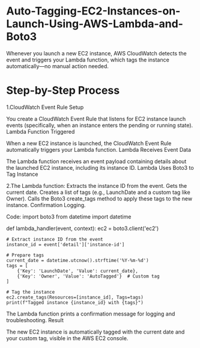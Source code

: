 # Auto-Tagging-EC2-Instances-on-Launch-Using-AWS-Lambda-and-Boto3
Whenever you launch a new EC2 instance, AWS CloudWatch detects the event and triggers your Lambda function, which tags the instance automatically—no manual action needed.

# Step-by-Step Process

1.CloudWatch Event Rule Setup

You create a CloudWatch Event Rule that listens for EC2 instance launch events (specifically, when an instance enters the pending or running state).
Lambda Function Triggered

When a new EC2 instance is launched, the CloudWatch Event Rule automatically triggers your Lambda function.
Lambda Receives Event Data

The Lambda function receives an event payload containing details about the launched EC2 instance, including its instance ID.
Lambda Uses Boto3 to Tag Instance

2.The Lambda function:
Extracts the instance ID from the event.
Gets the current date.
Creates a list of tags (e.g., LaunchDate and a custom tag like Owner).
Calls the Boto3 create_tags method to apply these tags to the new instance.
Confirmation Logging.

Code: import boto3
from datetime import datetime

def lambda_handler(event, context):
    ec2 = boto3.client('ec2')
    
    # Extract instance ID from the event
    instance_id = event['detail']['instance-id']
    
    # Prepare tags
    current_date = datetime.utcnow().strftime('%Y-%m-%d')
    tags = [
        {'Key': 'LaunchDate', 'Value': current_date},
        {'Key': 'Owner', 'Value': 'AutoTagged'}  # Custom tag
    ]
    
    # Tag the instance
    ec2.create_tags(Resources=[instance_id], Tags=tags)
    print(f"Tagged instance {instance_id} with {tags}")


The Lambda function prints a confirmation message for logging and troubleshooting.
Result

The new EC2 instance is automatically tagged with the current date and your custom tag, visible in the AWS EC2 console.




